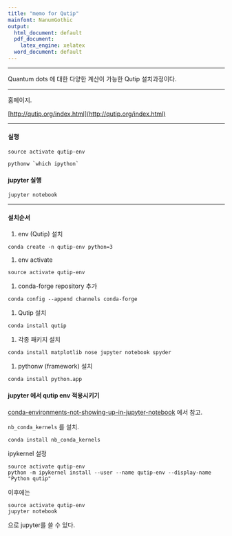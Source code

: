 ```yaml
---
title: "memo for Qutip"
mainfont: NanumGothic
output:
  html_document: default
  pdf_document:
    latex_engine: xelatex
  word_document: default
---
```






***

Quantum dots 에 대한 다양한 계산이 가능한 Qutip 설치과정이다. 


***

홈페이지.  

[http://qutip.org/index.html](http://qutip.org/index.html)


***

#### 실행

```
source activate qutip-env
```

```
pythonw `which ipython`
```

#### jupyter 실행

```
jupyter notebook
```

***

#### 설치순서


1. env (Qutip) 설치  
```
conda create -n qutip-env python=3
```

1. env activate  
```
source activate qutip-env
```


1. conda-forge repository 추가  
```
conda config --append channels conda-forge
```


1. Qutip 설치  
```
conda install qutip
```

1. 각종 패키지 설치  
```
conda install matplotlib nose jupyter notebook spyder
```


1. pythonw (framework) 설치  
```
conda install python.app
```

#### jupyter 에서 qutip env 적용시키기

[conda-environments-not-showing-up-in-jupyter-notebook](https://stackoverflow.com/questions/39604271/conda-environments-not-showing-up-in-jupyter-notebook)  에서 참고.


`nb_conda_kernels` 를 설치.

```
conda install nb_conda_kernels
```

ipykernel 설정

```
source activate qutip-env
python -m ipykernel install --user --name qutip-env --display-name "Python qutip"
```

이후에는


```
source activate qutip-env
jupyter notebook
```

으로 jupyter를 쓸 수 있다.
